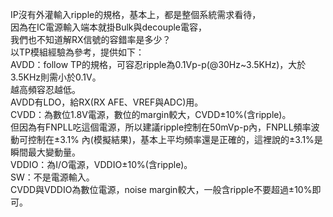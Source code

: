 IP沒有外灌輸入ripple的規格，基本上，都是整個系統需求看待，  
因為在IC電源輸入端本就掛Bulk與decouple電容，  
我們也不知道解RX信號的容錯率是多少？  
以TP模組經驗為參考，提供如下：  
    AVDD：follow TP的規格，可容忍ripple為0.1Vp-p(@30Hz~3.5KHz)，大於3.5KHz則需小於0.1V。  
    越高頻容忍越低。  
    AVDD有LDO，給RX(RX AFE、VREF與ADC)用。  
    CVDD：為數位1.8V電源，數位的margin較大，CVDD±10%(含ripple)。  
    但因為有FNPLL吃這個電源，所以建議ripple控制在50mVp-p內，FNPLL頻率波動可控制在±3.1%  內(模擬結果)，基本上平均頻率還是正確的，這裡說的±3.1%是瞬間最大變動量。  
    VDDIO：為I/O電源，VDDIO±10%(含ripple)。  
    SW：不是電源輸入。  
    CVDD與VDDIO為數位電源，noise margin較大，一般含ripple不要超過±10%即可。